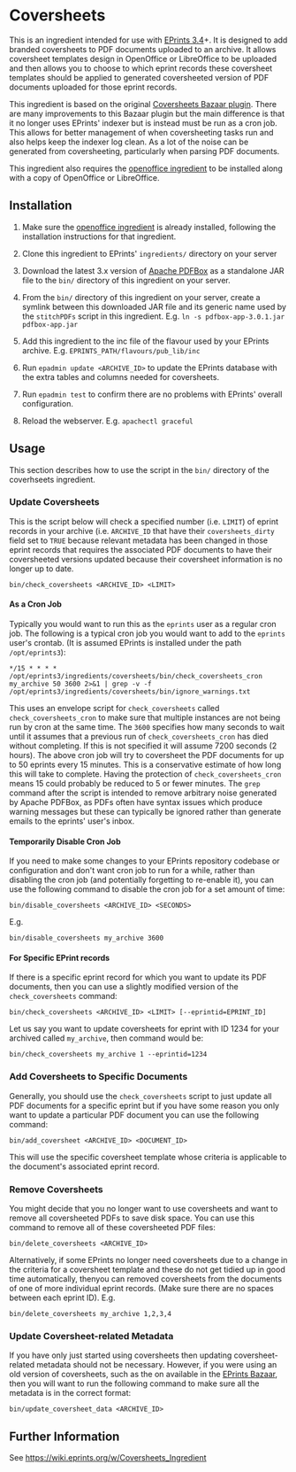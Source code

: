 # Coversheets

This is an ingredient intended for use with [EPrints 3.4](https://github.com/eprints/eprints3.4)+. It is designed to add branded coversheets to PDF documents uploaded to an archive.  It allows coversheet templates design in OpenOffice or LibreOffice to be uploaded and then allows you to choose to which eprint records these coversheet templates should be applied to generated coversheeted version of PDF documents uploaded for those eprint records.

This ingredient is based on the original [Coversheets Bazaar plugin](https://bazaar.eprints.org/350/).  There are many improvements to this Bazaar plugin but the main difference is that it no longer uses EPrints' indexer but is instead must be run as a cron job. This allows for better management of when coversheeting tasks run and also helps keep the indexer log clean.  As a lot of the noise can be generated from coversheeting, particularly when parsing PDF documents.

This ingredient also requires the [openoffice ingredient](https://github.com/eprints/openoffice) to be installed along with a copy of OpenOffice or LibreOffice.


## Installation

1. Make sure the [openoffice ingredient](https://github.com/eprints/openoffice) is already installed, following the installation instructions for that ingredient.

2. Clone this ingredient to EPrints' `ingredients/` directory on your server

3. Download the latest 3.x version of [Apache PDFBox](https://pdfbox.apache.org/download.html) as a standalone JAR file to the `bin/` directory of this ingredient on your server.

4. From the `bin/` directory of this ingredient on your server, create a symlink between this downloaded JAR file and its generic name used by the `stitchPDFs` script in this ingredient. E.g. `ln -s pdfbox-app-3.0.1.jar pdfbox-app.jar`

5. Add this ingredient to the inc file of the flavour used by your EPrints archive.  E.g. `EPRINTS_PATH/flavours/pub_lib/inc`

6. Run `epadmin update <ARCHIVE_ID>` to update the EPrints database with the extra tables and columns needed for coversheets.

7. Run `epadmin test` to confirm there are no problems with EPrints' overall configuration.

8. Reload the webserver. E.g. `apachectl graceful`


## Usage

This section describes how to use the script in the `bin/` directory of the coverhseets ingredient. 

### Update Coversheets

This is the script below will check a specified number (i.e. `LIMIT`) of eprint records in your archive (i.e. `ARCHIVE_ID` that have their `coversheets_dirty` field set to `TRUE` because relevant metadata has been changed in those eprint records that requires the associated PDF documents to have their coversheeted versions updated because their coversheet information is no longer up to date.
```
bin/check_coversheets <ARCHIVE_ID> <LIMIT>
```

#### As a Cron Job 
Typically you would want to run this as the `eprints` user as a regular cron job.  The following is a typical cron job you would want to add to the `eprints` user's crontab. (It is assumed EPrints is installed under the path `/opt/eprints3`):

```
*/15 * * * * /opt/eprints3/ingredients/coversheets/bin/check_coversheets_cron my_archive 50 3600 2>&1 | grep -v -f /opt/eprints3/ingredients/coversheets/bin/ignore_warnings.txt
```
This uses an envelope script for `check_coversheets` called `check_coversheets_cron` to make sure that multiple instances are not being run by cron at the same time. The `3600` specifies how many seconds to wait until it assumes that a previous run of `check_coversheets_cron` has died without completing.  If this is not specified it will assume 7200 seconds (2 hours). The above cron job will try to coversheet the PDF documents for up to 50 eprints every 15 minutes.  This is a conservative estimate of how long this will take to complete.  Having the protection of `check_coversheets_cron` means 15 could probably be reduced to 5 or fewer minutes.  The `grep` command after the script is intended to remove arbitrary noise generated by Apache PDFBox, as PDFs often have syntax issues which produce warning messages but these can typically be ignored rather than generate emails to the eprints' user's inbox.

#### Temporarily Disable Cron Job
If you need to make some changes to your EPrints repository codebase or configuration and don't want cron job to run for a while, rather than disabling the cron job (and potentially forgetting to re-enable it), you can use the following command to disable the cron job for a set amount of time:
```
bin/disable_coversheets <ARCHIVE_ID> <SECONDS>
```
E.g. 
```
bin/disable_coversheets my_archive 3600
```

#### For Specific EPrint records
If there is a specific eprint record for which you want to update its PDF documents, then you can use a slightly modified version of the `check_coversheets` command:

```
bin/check_coversheets <ARCHIVE_ID> <LIMIT> [--eprintid=EPRINT_ID]
```
Let us say you want to update coversheets for eprint with ID 1234 for your archived called `my_archive`, then command would be:

```
bin/check_coversheets my_archive 1 --eprintid=1234
```


### Add Coversheets to Specific Documents

Generally, you should use the `check_coversheets` script to just update all PDF documents for a specific eprint but if you have some reason you only want to update a particular PDF document you can use the following command:
```
bin/add_coversheet <ARCHIVE_ID> <DOCUMENT_ID>
```
This will use the specific coversheet template whose criteria is applicable to the document's associated eprint record.  


### Remove Coversheets 

You might decide that you no longer want to use coversheets and want to remove all coversheeted PDFs to save disk space.  You can use this command to remove all of these coversheeted PDF files:
```
bin/delete_coversheets <ARCHIVE_ID>
```
Alternatively, if some EPrints no longer need coversheets due to a change in the criteria for a coversheet template and these do not get tidied up in good time automatically, thenyou can removed coversheets from the documents of one of more individual eprint records. (Make sure there are no spaces between each eprint ID).  E.g. 
```
bin/delete_coversheets my_archive 1,2,3,4
```


### Update Coversheet-related Metadata
If you have only just started using coversheets then updating coversheet-related metadata should not be necessary.  However, if you were using an old version of coversheets, such as the on available in the [EPrints Bazaar](https://bazaar.eprints.org/350/), then you will want to run the following command to make sure all the metadata is in the correct format:
```
bin/update_coversheet_data <ARCHIVE_ID>
```


## Further Information

See https://wiki.eprints.org/w/Coversheets_Ingredient
